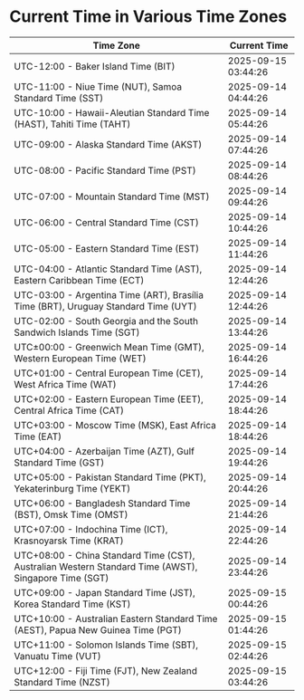 # Current Time in Various Time Zones

| Time Zone | Current Time |
|-----------|--------------|
| UTC-12:00 - Baker Island Time (BIT) | 2025-09-15 03:44:26 |
| UTC-11:00 - Niue Time (NUT), Samoa Standard Time (SST) | 2025-09-14 04:44:26 |
| UTC-10:00 - Hawaii-Aleutian Standard Time (HAST), Tahiti Time (TAHT) | 2025-09-14 05:44:26 |
| UTC-09:00 - Alaska Standard Time (AKST) | 2025-09-14 07:44:26 |
| UTC-08:00 - Pacific Standard Time (PST) | 2025-09-14 08:44:26 |
| UTC-07:00 - Mountain Standard Time (MST) | 2025-09-14 09:44:26 |
| UTC-06:00 - Central Standard Time (CST) | 2025-09-14 10:44:26 |
| UTC-05:00 - Eastern Standard Time (EST) | 2025-09-14 11:44:26 |
| UTC-04:00 - Atlantic Standard Time (AST), Eastern Caribbean Time (ECT) | 2025-09-14 12:44:26 |
| UTC-03:00 - Argentina Time (ART), Brasília Time (BRT), Uruguay Standard Time (UYT) | 2025-09-14 12:44:26 |
| UTC-02:00 - South Georgia and the South Sandwich Islands Time (SGT) | 2025-09-14 13:44:26 |
| UTC±00:00 - Greenwich Mean Time (GMT), Western European Time (WET) | 2025-09-14 16:44:26 |
| UTC+01:00 - Central European Time (CET), West Africa Time (WAT) | 2025-09-14 17:44:26 |
| UTC+02:00 - Eastern European Time (EET), Central Africa Time (CAT) | 2025-09-14 18:44:26 |
| UTC+03:00 - Moscow Time (MSK), East Africa Time (EAT) | 2025-09-14 18:44:26 |
| UTC+04:00 - Azerbaijan Time (AZT), Gulf Standard Time (GST) | 2025-09-14 19:44:26 |
| UTC+05:00 - Pakistan Standard Time (PKT), Yekaterinburg Time (YEKT) | 2025-09-14 20:44:26 |
| UTC+06:00 - Bangladesh Standard Time (BST), Omsk Time (OMST) | 2025-09-14 21:44:26 |
| UTC+07:00 - Indochina Time (ICT), Krasnoyarsk Time (KRAT) | 2025-09-14 22:44:26 |
| UTC+08:00 - China Standard Time (CST), Australian Western Standard Time (AWST), Singapore Time (SGT) | 2025-09-14 23:44:26 |
| UTC+09:00 - Japan Standard Time (JST), Korea Standard Time (KST) | 2025-09-15 00:44:26 |
| UTC+10:00 - Australian Eastern Standard Time (AEST), Papua New Guinea Time (PGT) | 2025-09-15 01:44:26 |
| UTC+11:00 - Solomon Islands Time (SBT), Vanuatu Time (VUT) | 2025-09-15 02:44:26 |
| UTC+12:00 - Fiji Time (FJT), New Zealand Standard Time (NZST) | 2025-09-15 03:44:26 |
